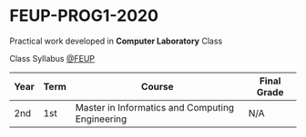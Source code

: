 # FEUP-PROG1-2020
Practical work developed in **Computer Laboratory** Class

Class Syllabus [@FEUP](https://sigarra.up.pt/feup/en/ucurr_geral.ficha_uc_view?pv_ocorrencia_id=459473)

| **Year** | **Term**  | **Course** | **Final Grade** |
|   ---    |    ---    |    ---     |    ---          |
| 2nd | 1st | Master in Informatics and Computing Engineering| N/A |
